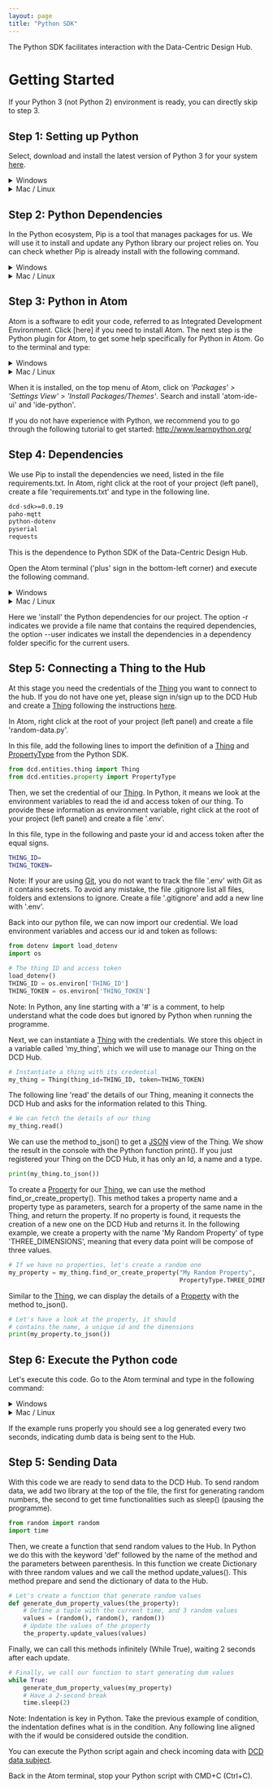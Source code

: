 ```yaml
---
layout: page
title: "Python SDK"
---
```


The Python SDK facilitates interaction with the Data-Centric Design Hub.

# Getting Started

If your Python 3 (not Python 2) environment is ready, you can directly skip to step 3.

## Step 1: Setting up Python 

Select, download and install the latest version of Python 3 for your system
<a href="https://www.python.org/downloads/release/python-372/" target="_blank">here</a>.

<details><summary markdown="span">Windows</summary>
  Once installed, go to 'Start > System > Properties > Advanced System Properties >
  Environment Variable' In User Variables, double click on 'Path'. At the end of
  the line, add a semi-colon <b>;</b> (without space), followed by:

  <pre><code>
  C:\Users\YOUR_USERNAME\AppData\Local\Programs\Python\Python37;C:\Users\YOUR_USERNAME\AppData\Local\Programs\Python\Python37 \Scripts
  </code></pre>

  <p>(Replace YOUR_USERNAME with your Windows user name)</p>

  <p>Open the Command Prompt to check the installation, by typing in your console:</p>

  <pre><code>
  python --version
  </code></pre>

  And verifying that the correct version of python was installed.
</details>


<details><summary markdown="span">Mac / Linux</summary>

  After installation, open the Terminal to check if it was successful, by typing
  the following on your console:


  <pre><code>
  python3 --version
  </code></pre>

  If the correct version of python is shown, the install was successful.

</details>


## Step 2: Python Dependencies

In the Python ecosystem, Pip is a tool that manages packages for us. We will use
it to install and update any Python library our project relies on. You can check
whether Pip is already install with the following command.

<details><summary markdown="span">Windows</summary>

  Type in:

  <pre><code>
  python -m pip --version
  </code></pre>

  If it is not found, download the file <a href="https://bootstrap.pypa.io/get-pip.py" target="_blank">get-pip.py</a>
  and save it (CMD+S or Ctrl+S) in your Downloads folder. In the Atom terminal, type in the
  following command:

  <pre><code>
  python Downloads\get-pip.py
  </code></pre>

</details>


<details><summary markdown="span">Mac / Linux</summary>

  Type in:

  <pre><code>
  python3 -m pip --version
  </code></pre>

  If it is not found, you can install it as follows.

  <pre><code>
  python3 get-pip.py
  </code></pre>

</details>

## Step 3: Python in Atom

Atom is a software to edit your code, referred to as Integrated Development Environment.
Click [here] if you need to install Atom. The next step is the Python plugin for
Atom, to get some help specifically for Python in Atom. Go to the terminal and type:

<details><summary markdown="span">Windows</summary>

  Type in:

  <pre><code>
  python -m pip install 'python-language-server[all]'
  </code></pre>

</details>

<details><summary markdown="span">Mac / Linux</summary>

  Type in:

  <pre><code>
  python3 -m pip install 'python-language-server[all]'
  </code></pre>

</details>


When it is installed, on the top menu of Atom, click on *'Packages' >
'Settings View' > 'Install Packages/Themes'*. Search and install 'atom-ide-ui'
and 'ide-python'.

If you do not have experience with Python, we recommend you to go through the
following tutorial to get started:
<a href="http://www.learnpython.org/" target="_blank">http://www.learnpython.org/</a>


## Step 4: Dependencies

We use Pip to install the dependencies we need, listed in the file requirements.txt.
In Atom, right click at the root of your project (left panel), create a file
'requirements.txt' and type in the following line.

```txt
dcd-sdk>=0.0.19
paho-mqtt
python-dotenv
pyserial
requests
```

This is the dependence to Python SDK of the Data-Centric Design Hub.

Open the Atom terminal ('plus' sign in the bottom-left corner) and execute the following command.

<details><summary markdown="span">Windows</summary>

  Type in:

  <pre><code>
  python -m pip install -r requirements.txt --user
  </code></pre>

</details>

<details><summary markdown="span">Mac / Linux</summary>

  Type in:

  <pre><code>
  pip3 install -r requirements.txt --user
  </code></pre>

</details>

Here we 'install' the Python dependencies for our project. The option -r indicates
we provide a file name that contains the required dependencies, the option --user
indicates we install the dependencies in a dependency folder specific for the
current users.

## Step 5: Connecting a Thing to the Hub

At this stage you need the credentials of the [Thing](/docs/api.html#Thing) you 
want to connect to the hub. If you do not have one yet, please sign in/sign up to
the DCD Hub and create a [Thing](/docs/api.html#Thing) following the instructions
[here](/docs/api.html#sign-up).

In Atom, right click at the root of your project (left panel) and create a file
'random-data.py'.

In this file, add the following lines to import the definition of a 
[Thing](/docs/api.html#Thing) and [PropertyType](/docs/api.html#property-types)
from the Python SDK.

```python
from dcd.entities.thing import Thing
from dcd.entities.property import PropertyType
```

Then, we set the credential of our [Thing](/docs/api.html#Thing).
In Python, it means we look at the environment variables to read the id and
access token of our thing. To provide these information as environment variable,
right click at the root of your project (left panel) and create a file '.env'.

In this file, type in the following and paste your id and access token after
the equal signs.

```bash
THING_ID=
THING_TOKEN=
```

Note: If your are using [Git](/docs/2019/04/30/tools-git), you do not want to track
the file '.env' with Git as it contains secrets. To avoid any mistake, the file
.gitignore list all files, folders and extensions to ignore. Create a file '.gitignore'
and add a new line with '.env'.

Back into our python file, we can now import our credential. We load environment
variables and access our id and token as follows:

```python
from dotenv import load_dotenv
import os
```

```python
# The thing ID and access token
load_dotenv()
THING_ID = os.environ['THING_ID']
THING_TOKEN = os.environ['THING_TOKEN']
```

Note: In Python, any line starting with a '#' is a comment, to help understand
what the code does but ignored by Python when running the programme.

Next, we can instantiate a [Thing](/docs/api.html#Thing) with the credentials.
We store this object in a variable called 'my_thing', which we will use to manage
our Thing on the DCD Hub.

```python
# Instantiate a thing with its credential
my_thing = Thing(thing_id=THING_ID, token=THING_TOKEN)
```

The following line 'read' the details of our Thing, meaning it connects the DCD Hub
and asks for the information related to this Thing.

```python
# We can fetch the details of our thing
my_thing.read()
```

We can use the method to_json() to get a [JSON](https://json.org/) view of the
Thing. We show the result in the console with the Python function print(). If
you just registered your Thing on the DCD Hub, it has only an Id, a name and a type.

```python
print(my_thing.to_json())
```

To create a [Property](/docs/api.html#Property) for our [Thing](/docs/api.html#Thing),
we can use the method find_or_create_property(). This method takes a property 
name and a property type as parameters, search for a property of the same name
in the Thing, and return the property. If no property is found, it requests the 
creation of a new one on the DCD Hub and returns it. In the following example,
we create a property with the name 'My Random Property' of type 'THREE_DIMENSIONS',
meaning that every data point will be compose of three values.

```python
# If we have no properties, let's create a random one
my_property = my_thing.find_or_create_property("My Random Property",
                                               PropertyType.THREE_DIMENSIONS)
```

Similar to the [Thing](/docs/api.html#Thing), we can display the details of a 
[Property](/docs/api.html#Property) with the method to_json().

```python
# Let's have a look at the property, it should
# contains the name, a unique id and the dimensions
print(my_property.to_json())
```

## Step 6: Execute the Python code

Let's execute this code. Go to the Atom terminal and type in the following command:

<details><summary markdown="span">Windows</summary>

Type in:

<pre><code>
python random-data.py
</code></pre>

</details>

<details><summary markdown="span">Mac / Linux</summary>

Type in:

<pre><code>
python3 random-data.py
</code></pre>

</details>

If the example runs properly you should see a log generated every two seconds,
indicating dumb data is being sent to the Hub.

## Step 5: Sending Data

With this code we are ready to send data to the DCD Hub. To send random data,
we add two library at the top of the file, the first for generating random numbers,
the second to get time functionalities such as sleep() (pausing the programme).

```python
from random import random
import time
```

Then, we create a function that send random values to the Hub. In Python we do this
with the keyword 'def' followed by the name of the method and the parameters between
parenthesis. In this function we create Dictionary with three random values and we call
the method update_values(). This method prepare and send the dictionary of data to
the Hub.

```python
# Let's create a function that generate random values
def generate_dum_property_values(the_property):
    # Define a tuple with the current time, and 3 random values
    values = (random(), random(), random())
    # Update the values of the property
    the_property.update_values(values)
```

Finally, we can call this methods infinitely (While True), waiting 2 seconds after
each update. 

```python
# Finally, we call our function to start generating dum values
while True:
    generate_dum_property_values(my_property)
    # Have a 2-second break
    time.sleep(2)
```

Note: Indentation is key in Python. Take the previous example of condition, the indentation
defines what is in the condition. Any following line aligned with the if would be
considered outside the condition.

You can execute the Python script again and check incoming data with
[DCD data subject](/docs/2019/07/31/tool-data-subject).

Back in the Atom terminal, stop your Python script with CMD+C (Ctrl+C).
